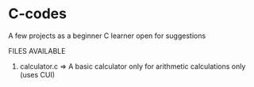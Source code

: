 # C-codes
A few projects as a beginner C learner
open for suggestions 



FILES AVAILABLE 
  1. calculator.c => A basic calculator only for arithmetic calculations only (uses CUI) 
